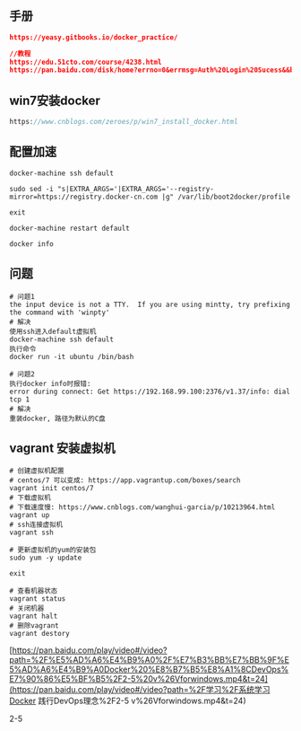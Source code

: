 ## 手册

```json
https://yeasy.gitbooks.io/docker_practice/

//教程
https://edu.51cto.com/course/4238.html
https://pan.baidu.com/disk/home?errno=0&errmsg=Auth%20Login%20Sucess&&bduss=&ssnerror=0&traceid=#/all?vmode=list&path=%2F%E5%AD%A6%E4%B9%A0%2F%E7%B3%BB%E7%BB%9F%E5%AD%A6%E4%B9%A0Docker%20%E8%B7%B5%E8%A1%8CDevOps%E7%90%86%E5%BF%B5
```

## win7安装docker

```php
https://www.cnblogs.com/zeroes/p/win7_install_docker.html
```

## 配置加速

```shell
docker-machine ssh default 

sudo sed -i "s|EXTRA_ARGS='|EXTRA_ARGS='--registry-mirror=https://registry.docker-cn.com |g" /var/lib/boot2docker/profile

exit

docker-machine restart default

docker info
```

## 问题

```shell
# 问题1
the input device is not a TTY.  If you are using mintty, try prefixing the command with 'winpty'
# 解决
使用ssh进入default虚拟机
docker-machine ssh default
执行命令
docker run -it ubuntu /bin/bash

# 问题2
执行docker info时报错:
error during connect: Get https://192.168.99.100:2376/v1.37/info: dial tcp 1
# 解决
重装docker, 路径为默认的C盘
```

## vagrant 安装虚拟机

```shell
# 创建虚拟机配置
# centos/7 可以变成: https://app.vagrantup.com/boxes/search
vagrant init centos/7
# 下载虚拟机
# 下载速度慢: https://www.cnblogs.com/wanghui-garcia/p/10213964.html
vagrant up
# ssh连接虚拟机
vagrant ssh

# 更新虚拟机的yum的安装包
sudo yum -y update

exit

# 查看机器状态
vagrant status
# 关闭机器
vagrant halt
# 删除vagrant
vagrant destory
```

[https://pan.baidu.com/play/video#/video?path=%2F%E5%AD%A6%E4%B9%A0%2F%E7%B3%BB%E7%BB%9F%E5%AD%A6%E4%B9%A0Docker%20%E8%B7%B5%E8%A1%8CDevOps%E7%90%86%E5%BF%B5%2F2-5%20v%26Vforwindows.mp4&t=24](https://pan.baidu.com/play/video#/video?path=%2F学习%2F系统学习Docker 践行DevOps理念%2F2-5 v%26Vforwindows.mp4&t=24)



2-5

